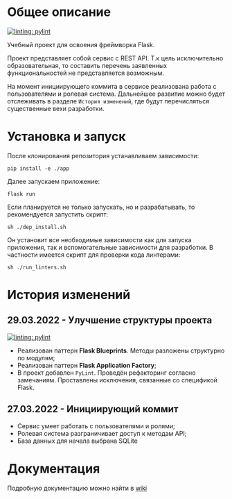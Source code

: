# Общее описание

[![linting: pylint](https://img.shields.io/badge/linting-pylint-yellowgreen)](https://github.com/PyCQA/pylint)

Учебный проект для освоения фреймворка Flask.

Проект представляет собой сервис с REST API. Т.к цель исключительно образовательная, то составить перечень 
заявленных функциональностей не представляется возможным. 

На момент инициирующего коммита в сервисе реализована работа 
с пользователями и ролевая система. Дальнейшее развитие можно будет отслеживать в разделе `История изменений`, где 
будут перечисляться существенные вехи разработки.

# Установка и запуск

После клонирования репозитория устанавливаем зависимости:

```shell
pip install -e ./app
```

Далее запускаем приложение:
```shell
flask run
```

Если планируется не только запускать, но и разрабатывать, то рекомендуется запустить скрипт:

```shell
sh ./dep_install.sh
```

Он установит все необходимые зависимости как для запуска приложения, так и вспомогательные зависимости для разработки.
В частности имеется скрипт для проверки кода линтерами:

```shell
sh ./run_linters.sh
```

# История изменений

## 29.03.2022 - Улучшение структуры проекта

[![linting: pylint](https://img.shields.io/badge/linting-pylint-yellowgreen)](https://github.com/PyCQA/pylint)

- Реализован паттерн **Flask Blueprints**. Методы разложены структурно по модулям;
- Реализован паттерн **Flask Application Factory**;
- В проект добавлен `PyLint`. Проведён рефакторинг согласно замечаниям. Проставлены исключения, связанные со спецификой 
Flask. 

## 27.03.2022 - Инициирующий коммит

- Сервис умеет работать с пользователями и ролями;
- Ролевая система разграничивает доступ к методам API; 
- База данных для начала выбрана SQLite 

# Документация

Подробную документацию можно найти в [wiki](https://github.com/ritchiesinger/flask_blog/wiki)